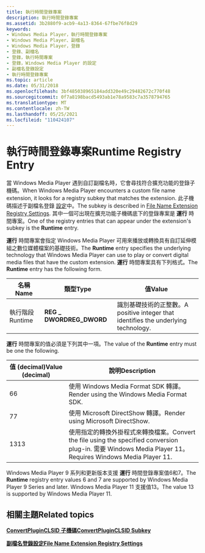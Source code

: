 ```yaml
---
title: 執行時間登錄專案
description: 執行時間登錄專案
ms.assetid: 3b2880f9-acb9-4a13-8364-67fbe76f8d29
keywords:
- Windows Media Player，執行時間登錄專案
- Windows Media Player、副檔名
- Windows Media Player，登錄
- 登錄、副檔名
- 登錄，執行時間專案
- 登錄，Windows Media Player 的設定
- 副檔名登錄設定
- 執行時間登錄專案
ms.topic: article
ms.date: 05/31/2018
ms.openlocfilehash: 3bf485038965184add320e49c29482672c770f48
ms.sourcegitcommit: 0f7a8198bacd5493ab1e78a9583c7a3578794765
ms.translationtype: MT
ms.contentlocale: zh-TW
ms.lasthandoff: 05/25/2021
ms.locfileid: "110424107"
---
```

# <a name="runtime-registry-entry"></a><span data-ttu-id="674a7-111">執行時間登錄專案</span><span class="sxs-lookup"><span data-stu-id="674a7-111">Runtime Registry Entry</span></span>

<span data-ttu-id="674a7-112">當 Windows Media Player 遇到自訂副檔名時，它會尋找符合擴充功能的登錄子機碼。</span><span class="sxs-lookup"><span data-stu-id="674a7-112">When Windows Media Player encounters a custom file name extension, it looks for a registry subkey that matches the extension.</span></span> <span data-ttu-id="674a7-113">此子機碼描述于副檔名登錄 [設定](file-name-extension-registry-settings.md)中。</span><span class="sxs-lookup"><span data-stu-id="674a7-113">The subkey is described in [File Name Extension Registry Settings](file-name-extension-registry-settings.md).</span></span> <span data-ttu-id="674a7-114">其中一個可出現在擴充功能子機碼底下的登錄專案是 **運行** 時間專案。</span><span class="sxs-lookup"><span data-stu-id="674a7-114">One of the registry entries that can appear under the extension's subkey is the **Runtime** entry.</span></span>

<span data-ttu-id="674a7-115">**運行** 時間專案會指定 Windows Media Player 可用來播放或轉換具有自訂延伸模組之數位媒體檔案的基礎技術。</span><span class="sxs-lookup"><span data-stu-id="674a7-115">The **Runtime** entry specifies the underlying technology that Windows Media Player can use to play or convert digital media files that have the custom extension.</span></span> <span data-ttu-id="674a7-116">**運行** 時間專案具有下列格式。</span><span class="sxs-lookup"><span data-stu-id="674a7-116">The **Runtime** entry has the following form.</span></span>



|   <span data-ttu-id="674a7-117">名稱</span><span class="sxs-lookup"><span data-stu-id="674a7-117">Name</span></span>   |   <span data-ttu-id="674a7-118">類型</span><span class="sxs-lookup"><span data-stu-id="674a7-118">Type</span></span>         |   <span data-ttu-id="674a7-119">值</span><span class="sxs-lookup"><span data-stu-id="674a7-119">Value</span></span>                                                       |
|----------|----------------|---------------------------------------------------------------|
| <span data-ttu-id="674a7-120">執行階段</span><span class="sxs-lookup"><span data-stu-id="674a7-120">Runtime</span></span>  | <span data-ttu-id="674a7-121">**REG \_ DWORD**</span><span class="sxs-lookup"><span data-stu-id="674a7-121">**REG\_DWORD**</span></span> | <span data-ttu-id="674a7-122">識別基礎技術的正整數。</span><span class="sxs-lookup"><span data-stu-id="674a7-122">A positive integer that identifies the underlying technology.</span></span> |



 

<span data-ttu-id="674a7-123">**運行** 時間專案的值必須是下列其中一項。</span><span class="sxs-lookup"><span data-stu-id="674a7-123">The value of the **Runtime** entry must be one the following.</span></span>



| <span data-ttu-id="674a7-124">**值 (decimal)**</span><span class="sxs-lookup"><span data-stu-id="674a7-124">**Value (decimal)**</span></span> | <span data-ttu-id="674a7-125">**說明**</span><span class="sxs-lookup"><span data-stu-id="674a7-125">**Description**</span></span>                                                                            |
|---------------------|--------------------------------------------------------------------------------------------|
| <span data-ttu-id="674a7-126">6</span><span class="sxs-lookup"><span data-stu-id="674a7-126">6</span></span>                   | <span data-ttu-id="674a7-127">使用 Windows Media Format SDK 轉譯。</span><span class="sxs-lookup"><span data-stu-id="674a7-127">Render using the Windows Media Format SDK.</span></span>                                                 |
| <span data-ttu-id="674a7-128">7</span><span class="sxs-lookup"><span data-stu-id="674a7-128">7</span></span>                   | <span data-ttu-id="674a7-129">使用 Microsoft DirectShow 轉譯。</span><span class="sxs-lookup"><span data-stu-id="674a7-129">Render using Microsoft DirectShow.</span></span>                                                         |
| <span data-ttu-id="674a7-130">13</span><span class="sxs-lookup"><span data-stu-id="674a7-130">13</span></span>                  | <span data-ttu-id="674a7-131">使用指定的轉換外掛程式來轉換檔案。</span><span class="sxs-lookup"><span data-stu-id="674a7-131">Convert the file using the specified conversion plug-in.</span></span> <span data-ttu-id="674a7-132">需要 Windows Media Player 11。</span><span class="sxs-lookup"><span data-stu-id="674a7-132">Requires Windows Media Player 11.</span></span> |



 

<span data-ttu-id="674a7-133">Windows Media Player 9 系列和更新版本支援 **運行** 時間登錄專案值6和7。</span><span class="sxs-lookup"><span data-stu-id="674a7-133">The **Runtime** registry entry values 6 and 7 are supported by Windows Media Player 9 Series and later.</span></span> <span data-ttu-id="674a7-134">Windows Media Player 11 支援值13。</span><span class="sxs-lookup"><span data-stu-id="674a7-134">The value 13 is supported by Windows Media Player 11.</span></span>

## <a name="related-topics"></a><span data-ttu-id="674a7-135">相關主題</span><span class="sxs-lookup"><span data-stu-id="674a7-135">Related topics</span></span>

<dl> <dt>

[<span data-ttu-id="674a7-136">**ConvertPluginCLSID 子機碼**</span><span class="sxs-lookup"><span data-stu-id="674a7-136">**ConvertPluginCLSID Subkey**</span></span>](convertpluginclsid-subkey.md)
</dt> <dt>

[<span data-ttu-id="674a7-137">**副檔名登錄設定**</span><span class="sxs-lookup"><span data-stu-id="674a7-137">**File Name Extension Registry Settings**</span></span>](file-name-extension-registry-settings.md)
</dt> </dl>

 

 




